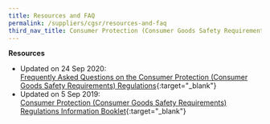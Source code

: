 ```yaml
---
title: Resources and FAQ
permalink: /suppliers/cgsr/resources-and-faq
third_nav_title: Consumer Protection (Consumer Goods Safety Requirements) Regulations (CGSR)
---
```

**Resources**<br>
* Updated on 24 Sep 2020:<br>
[Frequently Asked Questions on the Consumer Protection (Consumer Goods Safety Requirements) Regulations](/images/cgsr-resources/faqs-cgsr-revised.pdf){:target="_blank"}
* Updated on 5 Sep 2019:<br>
[Consumer Protection (Consumer Goods Safety Requirements) Regulations Information Booklet](/images/cgsr-resources/cgsr-infobooklet-revised.pdf){:target="_blank"}


